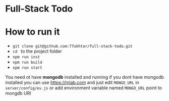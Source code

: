 # Full-Stack Todo

# How to run it

- `git clone git@github.com:77ukhtar/full-stack-todo.git`
- `cd ` to the project folder
- `npm run inst`
- `npm run build`
- `npm run start`

You need ot have **mongodb**  installed and running if you dont have mongodb installed you can use https://mlab.com and just edit `MONGO_URL`  in `server/config/ev.js` or add environment variable named `MONGO_URL` point to mongdb URI
